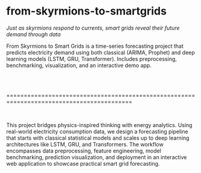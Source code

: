 # from-skyrmions-to-smartgrids
*Just as skyrmions respond to currents, smart grids reveal their future demand through data*

From Skyrmions to Smart Grids is a time-series forecasting project that predicts electricity demand using both classical (ARIMA, Prophet) and deep learning models (LSTM, GRU, Transformer). Includes preprocessing, benchmarking, visualization, and an interactive demo app.

<br>

<br>

==========================================================================================
<br>

<br>

This project bridges physics-inspired thinking with energy analytics. Using real-world electricity consumption data, we design a forecasting pipeline that starts with classical statistical models and scales up to deep learning architectures like LSTM, GRU, and Transformers. The workflow encompasses data preprocessing, feature engineering, model benchmarking, prediction visualization, and deployment in an interactive web application to showcase practical smart grid forecasting.
